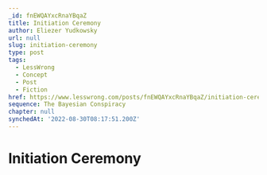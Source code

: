 ```yaml
---
_id: fnEWQAYxcRnaYBqaZ
title: Initiation Ceremony
author: Eliezer Yudkowsky
url: null
slug: initiation-ceremony
type: post
tags:
  - LessWrong
  - Concept
  - Post
  - Fiction
href: https://www.lesswrong.com/posts/fnEWQAYxcRnaYBqaZ/initiation-ceremony
sequence: The Bayesian Conspiracy
chapter: null
synchedAt: '2022-08-30T08:17:51.200Z'
---
```

# Initiation Ceremony

